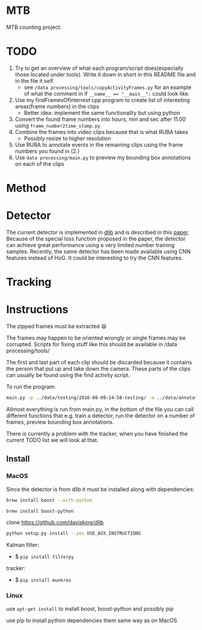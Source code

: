 # MTB
MTB counting project.

# TODO
1. Try to get an overview of what each program/script does(especially those located under tools). Write it down in short in this README file and in the file it self.
    * see `/data processing/tools/copyActivityFrames.py` for an example of what the comment in if `__name__ == "__main__":` could look like.
2. Use my findFramesOfInterrest cpp program to create list of interesting areas(frame numbers) in the clips
    * Better idea: implement the same functionality but using python
3. Convert the found frame numbers into hours, min and sec after 11.00 using `frame_number2time_stamp.py`
3. Combine the frames into video clips because that is what RUBA takes
    * Possibly resize to higher resolution
3. Use RUBA to annotate events in the remaining clips using the frame numbers you found in (2.)
4. Use `data processing/main.py` to preview my bounding box annotations on each of the clips

# Method

# Detector
The current detector is implemented in [dlib](https://github.com/davisking/dlib) and is described in this [paper](https://arxiv.org/abs/1502.00046). Because of the special loss function proposed in the paper, the detector can achieve great performance using a very limited number training samples. Recently, the same detector has been made available using CNN features instead of HoG. It could be interesting to try the CNN features.

# Tracking


# Instructions

The zipped frames must be extracted :sleepy:

The frames may happen to be oriented wrongly or single frames may be corrupted. Scripts for fixing stuff like this should be available in /data processing/tools/

The first and last part of each clip should be discarded because it contains the person that put up and take down the camera. These parts of the clips can usually be found using the find activity script.

To run the program:
```bash
main.py -p ../data/testing/2016-08-09-14-58-testing/ -a ../data/annotations/bb/2016-08-09-14-58_bb.csv -f 723
```

Allmost everything is run from main.py, in the bottom of the file you can call different functions that e.g. train a detector, run the detector on a number of frames, preview bounding box annotations.

There is currently a problem with the tracker, when you have finished the current TODO list we will look at that.

## Install

### MacOS

Since the detector is from dlib it must be installed along with dependencies:
```bash
brew install boost --with-python
```

```bash
brew install boost-python
```

clone https://github.com/davisking/dlib

```bash
python setup.py install --yes USE_AVX_INSTRUCTIONS
```

Kalman filter:
- $ `pip install filterpy`


tracker:
- $ `pip install munkres`

### Linux

use `apt-get install` to install boost, boost-python and possibly pip

use pip to install python dependencies them same way as on MacOS
